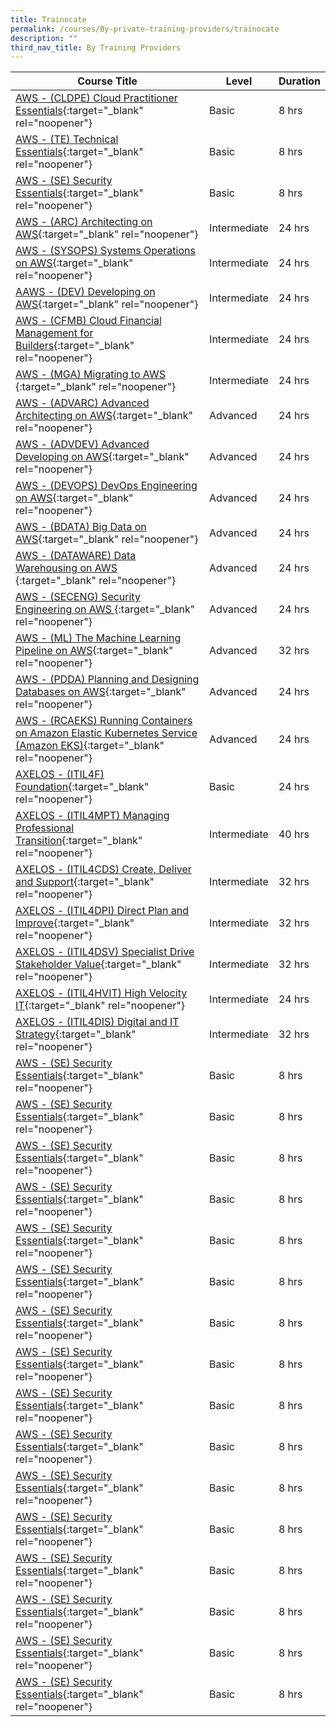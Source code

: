 ```yaml
---
title: Trainocate
permalink: /courses/By-private-training-providers/trainocate
description: ""
third_nav_title: By Training Providers
---
```

|Course Title  | Level | Duration |
| - | - | - | 
|[AWS - (CLDPE) Cloud Practitioner Essentials](https://trainocate.com/sg/courses/aws/aws-cldpe){:target="_blank" rel="noopener"} |Basic|8 hrs |
|[AWS  - (TE)  Technical Essentials](https://trainocate.com/sg/courses/aws/aws-te){:target="_blank" rel="noopener"} |Basic|8 hrs |
|[AWS - (SE) Security Essentials](https://trainocate.com/sg/courses/aws/aws-se){:target="_blank" rel="noopener"} |Basic|8 hrs |
|[AWS - (ARC) Architecting on AWS](https://trainocate.com/sg/courses/aws/aws-arc){:target="_blank" rel="noopener"} |Intermediate|24 hrs |
|[AWS - (SYSOPS) Systems Operations on AWS](https://trainocate.com/sg/courses/aws/aws-sysops){:target="_blank" rel="noopener"} |Intermediate|24 hrs |
|[AAWS - (DEV) Developing on AWS](https://trainocate.com/sg/courses/aws/aws-dev){:target="_blank" rel="noopener"} |Intermediate|24 hrs |
|[AWS - (CFMB) Cloud Financial Management for Builders](https://trainocate.com/sg/courses/aws/aws-cfmb){:target="_blank" rel="noopener"} |Intermediate|24 hrs |
|[AWS - (MGA) Migrating to AWS ](https://trainocate.com/sg/courses/aws/aws-mga){:target="_blank" rel="noopener"} |Intermediate|24 hrs |
|[AWS - (ADVARC) Advanced Architecting on AWS](https://trainocate.com/sg/courses/aws/aws-advarc){:target="_blank" rel="noopener"} |Advanced|24 hrs |
|[AWS - (ADVDEV) Advanced Developing on AWS](https://trainocate.com/sg/courses/aws/aws-adv-dev){:target="_blank" rel="noopener"} |Advanced|24 hrs |
|[AWS - (DEVOPS) DevOps Engineering on AWS](https://trainocate.com/sg/courses/aws/aws-devops){:target="_blank" rel="noopener"} |Advanced|24 hrs |
|[AWS - (BDATA) Big Data on AWS](https://trainocate.com/sg/courses/aws/aws-bdata){:target="_blank" rel="noopener"} |Advanced|24 hrs |
|[AWS - (DATAWARE) Data Warehousing on AWS ](https://trainocate.com/sg/courses/aws/aws-dataware){:target="_blank" rel="noopener"} |Advanced|24 hrs |
|[AWS - (SECENG) Security Engineering on AWS ](https://trainocate.com/sg/courses/aws/aws-seceng){:target="_blank" rel="noopener"} |Advanced|24 hrs |
|[AWS - (ML) The Machine Learning Pipeline on AWS](https://trainocate.com/sg/courses/aws/aws-ml){:target="_blank" rel="noopener"} |Advanced|32 hrs |
|[AWS - (PDDA) Planning and Designing Databases on AWS](https://trainocate.com/sg/courses/aws/aws-pdda){:target="_blank" rel="noopener"} |Advanced|24 hrs |
|[AWS - (RCAEKS) Running Containers on Amazon Elastic Kubernetes Service (Amazon EKS)](https://trainocate.com/sg/courses/aws/aws-rcaeks){:target="_blank" rel="noopener"} |Advanced|24 hrs |
|[AXELOS - (ITIL4F) Foundation](https://trainocate.com/sg/courses/itil/itil4f){:target="_blank" rel="noopener"} |Basic|24 hrs |
|[AXELOS - (ITIL4MPT) Managing Professional Transition](https://trainocate.com/sg/courses/itil/itil4mpt){:target="_blank" rel="noopener"} |Intermediate|40 hrs |
|[AXELOS - (ITIL4CDS) Create, Deliver and Support](  https://trainocate.com/sg/courses/itil/itilcds){:target="_blank" rel="noopener"} |Intermediate|32 hrs |
|[AXELOS - (ITIL4DPI) Direct Plan and Improve](https://trainocate.com/sg/courses/itil/itil4dpi){:target="_blank" rel="noopener"} |Intermediate|32 hrs |
|[AXELOS - (ITIL4DSV) Specialist Drive Stakeholder Value](https://trainocate.com/sg/courses/itil/itil4-dsv){:target="_blank" rel="noopener"} |Intermediate|32 hrs |
|[AXELOS - (ITIL4HVIT)  High Velocity IT](https://trainocate.com/sg/courses/itil/itil4-hvit){:target="_blank" rel="noopener"} |Intermediate|24 hrs |
|[AXELOS - (ITIL4DIS)  Digital and IT Strategy](https://trainocate.com/sg/courses/itil/itil4dits){:target="_blank" rel="noopener"} |Intermediate|32 hrs |
|[AWS - (SE) Security Essentials](https://trainocate.com/sg/courses/aws/aws-se){:target="_blank" rel="noopener"} |Basic|8 hrs |
|[AWS - (SE) Security Essentials](https://trainocate.com/sg/courses/aws/aws-se){:target="_blank" rel="noopener"} |Basic|8 hrs |
|[AWS - (SE) Security Essentials](https://trainocate.com/sg/courses/aws/aws-se){:target="_blank" rel="noopener"} |Basic|8 hrs |
|[AWS - (SE) Security Essentials](https://trainocate.com/sg/courses/aws/aws-se){:target="_blank" rel="noopener"} |Basic|8 hrs |
|[AWS - (SE) Security Essentials](https://trainocate.com/sg/courses/aws/aws-se){:target="_blank" rel="noopener"} |Basic|8 hrs |
|[AWS - (SE) Security Essentials](https://trainocate.com/sg/courses/aws/aws-se){:target="_blank" rel="noopener"} |Basic|8 hrs |
|[AWS - (SE) Security Essentials](https://trainocate.com/sg/courses/aws/aws-se){:target="_blank" rel="noopener"} |Basic|8 hrs |
|[AWS - (SE) Security Essentials](https://trainocate.com/sg/courses/aws/aws-se){:target="_blank" rel="noopener"} |Basic|8 hrs |
|[AWS - (SE) Security Essentials](https://trainocate.com/sg/courses/aws/aws-se){:target="_blank" rel="noopener"} |Basic|8 hrs |
|[AWS - (SE) Security Essentials](https://trainocate.com/sg/courses/aws/aws-se){:target="_blank" rel="noopener"} |Basic|8 hrs |
|[AWS - (SE) Security Essentials](https://trainocate.com/sg/courses/aws/aws-se){:target="_blank" rel="noopener"} |Basic|8 hrs |
|[AWS - (SE) Security Essentials](https://trainocate.com/sg/courses/aws/aws-se){:target="_blank" rel="noopener"} |Basic|8 hrs |
|[AWS - (SE) Security Essentials](https://trainocate.com/sg/courses/aws/aws-se){:target="_blank" rel="noopener"} |Basic|8 hrs |
|[AWS - (SE) Security Essentials](https://trainocate.com/sg/courses/aws/aws-se){:target="_blank" rel="noopener"} |Basic|8 hrs |
|[AWS - (SE) Security Essentials](https://trainocate.com/sg/courses/aws/aws-se){:target="_blank" rel="noopener"} |Basic|8 hrs |
|[AWS - (SE) Security Essentials](https://trainocate.com/sg/courses/aws/aws-se){:target="_blank" rel="noopener"} |Basic|8 hrs |